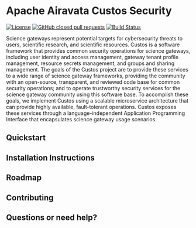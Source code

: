 <!--
    Licensed to the Apache Software Foundation (ASF) under one
    or more contributor license agreements.  See the NOTICE file
    distributed with this work for additional information
    regarding copyright ownership.  The ASF licenses this file
    to you under the Apache License, Version 2.0 (the
    "License"); you may not use this file except in compliance
    with the License.  You may obtain a copy of the License at

      http://www.apache.org/licenses/LICENSE-2.0

    Unless required by applicable law or agreed to in writing,
    software distributed under the License is distributed on an
    "AS IS" BASIS, WITHOUT WARRANTIES OR CONDITIONS OF ANY
    KIND, either express or implied.  See the License for the
    specific language governing permissions and limitations
    under the License.
-->

# Apache Airavata Custos Security

[![License](http://img.shields.io/badge/license-Apache--2-blue.svg?style=flat)](https://apache.org/licenses/LICENSE-2.0)
[![GitHub closed pull requests](https://img.shields.io/github/issues-pr-closed/apache/airavata-custos)](https://github.com/apache/airavata-custos/pulls?q=is%3Apr+is%3Aclosed)
[![Build Status](https://travis-ci.org/apache/airavata-custos.png?branch=develop)](https://travis-ci.org/github/apache/airavata-custos)

Science gateways represent potential targets for cybersecurity threats to users, scientific research, and scientific resources. Custos is a software framework that provides common security operations for science gateways, including user identity and access management, gateway tenant profile management, resource secrets management, and groups and sharing management. The goals of the Custos project are to provide these services to a wide range of science gateway frameworks, providing the community with an open-source, transparent, and reviewed code base for common security operations; and to operate trustworthy security services for the science gateway community using this software base. To accomplish these goals, we implement Custos using a scalable microservice architecture that can provide highly available, fault-tolerant operations. Custos exposes these services through a language-independent Application Programming Interface that encapsulates science gateway usage scenarios.

## Quickstart

## Installation Instructions

## Roadmap

## Contributing

## Questions or need help?

